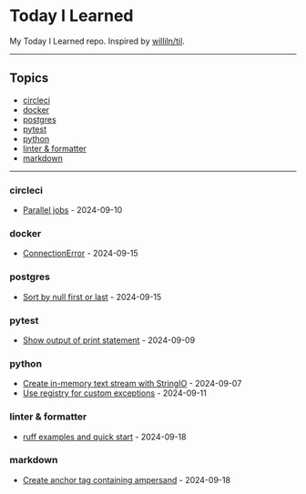 # Today I Learned

My Today I Learned repo. Inspired by [williln/til](https://github.com/williln/til).

---

## Topics

<!-- toc starts -->

* [circleci](#circleci)
* [docker](#docker)
* [postgres](#postrgres)
* [pytest](#pytest)
* [python](#python)
* [linter & formatter](#linter--formatter)
* [markdown](#markdown)

<!-- toc ends -->

---

<!-- index starts -->
### circleci

* [Parallel jobs](https://github.com/ontowhee/til/blob/main/circleci/parallel_jobs.md) - 2024-09-10

### docker

* [ConnectionError](https://github.com/ontowhee/til/blob/main/docker/connection_error_due_to_missing_port.md) - 2024-09-15

### postgres

* [Sort by null first or last](https://github.com/ontowhee/til/blob/main/postgres/sort_by_null_first_or_last.md) - 2024-09-15

### pytest

* [Show output of print statement](https://github.com/ontowhee/til/blob/main/python/in_memory_text_stream_with_stringio.md) - 2024-09-09

### python

* [Create in-memory text stream with StringIO](https://github.com/ontowhee/til/blob/main/python/in_memory_text_stream_with_stringio.md) - 2024-09-07
* [Use registry for custom exceptions](https://github.com/ontowhee/til/blob/main/python/use_registry_for_custom_exceptions.md) - 2024-09-11

### linter & formatter

* [ruff examples and quick start](https://github.com/ontowhee/til/blob/main/linter-formatter/ruff-quick-start.md) - 2024-09-18

### markdown

* [Create anchor tag containing ampersand](https://github.com/ontowhee/til/blob/main/markdown/create_anchor_tag_containing_ampersand.md) - 2024-09-18

<!-- index ends -->
